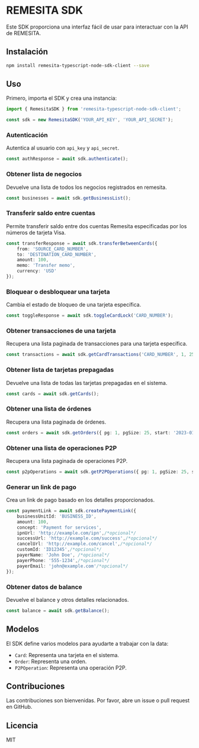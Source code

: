 # REMESITA SDK

Este SDK proporciona una interfaz fácil de usar para interactuar con la API de REMESITA.

## Instalación

```bash
npm install remesita-typescript-node-sdk-client --save
```

## Uso

Primero, importa el SDK y crea una instancia:

```typescript
import { RemesitaSDK } from 'remesita-typescript-node-sdk-client';

const sdk = new RemesitaSDK('YOUR_API_KEY', 'YOUR_API_SECRET');
```

### Autenticación

Autentica al usuario con `api_key` y `api_secret`.

```typescript
const authResponse = await sdk.authenticate();
```

### Obtener lista de negocios

Devuelve una lista de todos los negocios registrados en remesita.

```typescript
const businesses = await sdk.getBusinessList();
```

### Transferir saldo entre cuentas

Permite transferir saldo entre dos cuentas Remesita especificadas por los números de tarjeta Visa.

```typescript
const transferResponse = await sdk.transferBetweenCards({
    from: 'SOURCE_CARD_NUMBER',
    to: 'DESTINATION_CARD_NUMBER',
    amount: 100,
    memo: 'Transfer memo',
    currency: 'USD'
});
```

### Bloquear o desbloquear una tarjeta

Cambia el estado de bloqueo de una tarjeta específica.

```typescript
const toggleResponse = await sdk.toggleCardLock('CARD_NUMBER');
```

### Obtener transacciones de una tarjeta

Recupera una lista paginada de transacciones para una tarjeta específica.

```typescript
const transactions = await sdk.getCardTransactions('CARD_NUMBER', 1, 25);
```

### Obtener lista de tarjetas prepagadas

Devuelve una lista de todas las tarjetas prepagadas en el sistema.

```typescript
const cards = await sdk.getCards();
```

### Obtener una lista de órdenes

Recupera una lista paginada de órdenes.

```typescript
const orders = await sdk.getOrders({ pg: 1, pgSize: 25, start: '2023-01-01', end: '2025-01-01', status: 'start' });
```

### Obtener una lista de operaciones P2P

Recupera una lista paginada de operaciones P2P.

```typescript
const p2pOperations = await sdk.getP2POperations({ pg: 1, pgSize: 25, start: '2023-01-01', end: '2025-01-01' });
```

### Generar un link de pago

Crea un link de pago basado en los detalles proporcionados.

```typescript
const paymentLink = await sdk.createPaymentLink({
    businessUnitId: 'BUSINESS_ID',
    amount: 100,
    concept: 'Payment for services',
    ipnUrl: 'http://example.com/ipn',/*opcional*/
    successUrl: 'http://example.com/success',/*opcional*/
    cancelUrl: 'http://example.com/cancel',/*opcional*/
    customId: 'ID12345',/*opcional*/
    payerName: 'John Doe', /*opcional*/
    payerPhone: '555-1234',/*opcional*/
    payerEmail: 'john@example.com'/*opcional*/
});
```

### Obtener datos de balance

Devuelve el balance y otros detalles relacionados.

```typescript
const balance = await sdk.getBalance();
```

## Modelos

El SDK define varios modelos para ayudarte a trabajar con la data:

- `Card`: Representa una tarjeta en el sistema.
- `Order`: Representa una orden.
- `P2POperation`: Representa una operación P2P.

## Contribuciones

Las contribuciones son bienvenidas. Por favor, abre un issue o pull request en GitHub.

## Licencia

MIT
